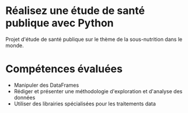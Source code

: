 # Réalisez une étude de santé publique avec Python
Projet d'étude de santé publique sur le thème de la sous-nutrition dans le monde.

# Compétences évaluées

* Manipuler des DataFrames
* Rédiger et présenter une méthodologie d'exploration et d'analyse des données
* Utiliser des librairies spécialisées pour les traitements data
